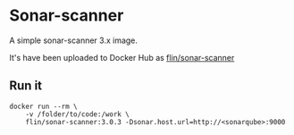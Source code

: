 # Sonar-scanner

A simple sonar-scanner 3.x image.

It's have been uploaded to Docker Hub as [flin/sonar-scanner](hub.docker.com/r/flin/sonar-scanner)

## Run it

```
docker run --rm \
    -v /folder/to/code:/work \
	flin/sonar-scanner:3.0.3 -Dsonar.host.url=http://<sonarqube>:9000
```
